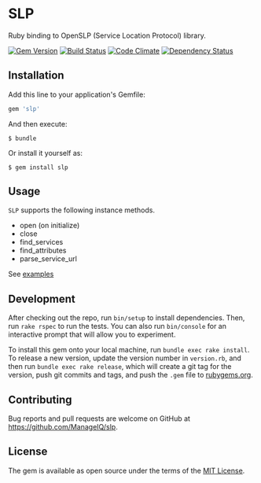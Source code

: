 # SLP

Ruby binding to OpenSLP (Service Location Protocol) library.

[![Gem Version](https://badge.fury.io/rb/slp.svg)](http://badge.fury.io/rb/slp)
[![Build Status](https://travis-ci.org/ManageIQ/slp.svg)](https://travis-ci.org/ManageIQ/slp)
[![Code Climate](http://img.shields.io/codeclimate/github/ManageIQ/slp.svg)](https://codeclimate.com/github/ManageIQ/slp)
[![Dependency Status](https://gemnasium.com/ManageIQ/slp.svg)](https://gemnasium.com/ManageIQ/slp)

## Installation

Add this line to your application's Gemfile:

```ruby
gem 'slp'
```

And then execute:

    $ bundle

Or install it yourself as:

    $ gem install slp

## Usage

`SLP` supports the following instance methods.

- open (on initialize)
- close
- find_services
- find_attributes
- parse_service_url

See [examples](examples)

## Development

After checking out the repo, run `bin/setup` to install dependencies. Then, run `rake rspec` to run the tests. You can also run `bin/console` for an interactive prompt that will allow you to experiment.

To install this gem onto your local machine, run `bundle exec rake install`. To release a new version, update the version number in `version.rb`, and then run `bundle exec rake release`, which will create a git tag for the version, push git commits and tags, and push the `.gem` file to [rubygems.org](https://rubygems.org).

## Contributing

Bug reports and pull requests are welcome on GitHub at https://github.com/ManageIQ/slp.

## License

The gem is available as open source under the terms of the [MIT License](http://opensource.org/licenses/MIT).

